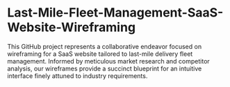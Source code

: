 # Last-Mile-Fleet-Management-SaaS-Website-Wireframing
This GitHub project represents a collaborative endeavor focused on wireframing for a SaaS website tailored to last-mile delivery fleet management. Informed by meticulous market research and competitor analysis, our wireframes provide a succinct blueprint for an intuitive interface finely attuned to industry requirements.
